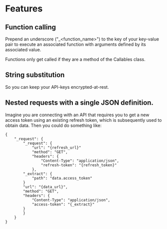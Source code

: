 # Features
## Function calling
Prepend an underscore ("_<function_name>") to the key of your key-value pair to execute an associated function with arguments defined by its associated value. 

Functions only get called if they are a method of the Callables class.

## String substitution
So you can keep your API-keys encrypted-at-rest.

## Nested requests with a single JSON definition.
Imagine you are connecting with an API that requires you to get a new access token using an existing refresh token, which is subsequently used to obtain data. Then you could do something like:

```
{
    "_request": {
        "_request": {
            "url": "{refresh_url}"
            "method": "GET",
            "headers": {
                "Content-Type": "application/json",
                "refresh-token": "{refresh_token}"
            },
        "_extract": {
            "path": "data.access_token"
        }
        "url": "{data_url}",
        "method": "GET",
        "headers": {
            "Content-Type": "application/json",
            "access-token": "{_extract}"
        }
        }
    }
}
```